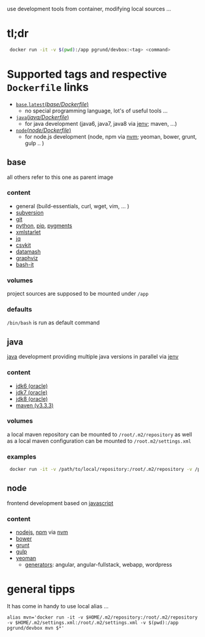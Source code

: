 use development tools from container, modifying local sources ...

# tl;dr

``` bash
 docker run -it -v $(pwd):/app pgrund/devbox:<tag> <command>
```

# Supported tags and respective `Dockerfile` links
- [`base`,`latest`(*base/Dockerfile*)](https://github.com/pgrund/docker-devbox/tree/master/base/Dockerfile)
  - no special programming language, lot's of useful tools ...
- [`java`(*java/Dockerfile*)](https://github.com/pgrund/docker-devbox/tree/master/java/Dockerfile)
  - for java development (java6, java7, java8 via [jenv](https://github.com/gcuisinier/jenv); maven, ...)
- [`node`(*node/Dockerfile*)](https://github.com/pgrund/docker-devbox/tree/master/node/Dockerfile)
  - for node.js development (node, npm via [nvm](https://github.com/creationix/nvm); yeoman, bower, grunt, gulp .. )

## base
all others refer to this one as parent image

### content
- general (build-essentials, curl, wget, vim, ... )
- [subversion](https://subversion.apache.org/)
- [git](https://git-scm.com/)
- [python](https://www.python.org), [pip](https://pip.pypa.io/), [pygments](https://pygments.org)
- [xmlstarlet](https://xmlstar.sourceforge.net/)
- [jq](https://stedolan.github.io/jq/)
- [csvkit](https://csvkit.readthedocs.org)
- [datamash](https://www.gnu.org/software/datamash/)
- [graphviz](https://www.graphviz.org/)
- [bash-it](https://github.com/Bash-it/bash-it)

### volumes
project sources are supposed to be mounted under `/app`

### defaults
`/bin/bash` is run as default command

## java
[java](https://java.com/download) development providing multiple java versions in parallel via [jenv](https://github.com/gcuisinier/jenv)

### content
- [jdk6 (oracle)](https://www.oracle.com/technetwork/java/javase/downloads/index.html)
- [jdk7 (oracle)](https://www.oracle.com/technetwork/java/javase/downloads/index.html)
- [jdk8 (oracle)](https://www.oracle.com/technetwork/java/javase/downloads/index.html)
- [maven (v3.3.3)](https://maven.apache.org/download.html)

### volumes
a local maven repository can be mounted to `/root/.m2/repository` as well as a local maven configuration can be mounted to `/root.m2/settings.xml`

### examples
```bash
 docker run -it -v /path/to/local/repository:/root/.m2/repository -v /path/to/local/settings.xml:/root/.m2/settings.xml -v /path/to/local/maven/project:/app /pgrund/devbox:java mvn clean install
```

## node
frontend development based on [javascript](http://www.w3schools.com/js/)

### content
- [nodejs](https://nodejs.org/), [npm](https://www.npmjs.com/) via [nvm](https://github.com/creationix/nvm)
- [bower](https://bower.io/)
- [grunt](https://gruntjs.com/)
- [gulp](https://gulpjs.com/)
- [yeoman](https://yeoman.io/)
  - [generators](https://yeoman.io/generators/): angular, angular-fullstack, webapp, wordpress

# general tipps
It has come in handy to use local alias ...

``` alias mvn='docker run -it -v $HOME/.m2/repository:/root/.m2/repository -v $HOME/.m2/settings.xml:/root/.m2/settings.xml -v $(pwd):/app pgrund/devbox mvn $*' ```
